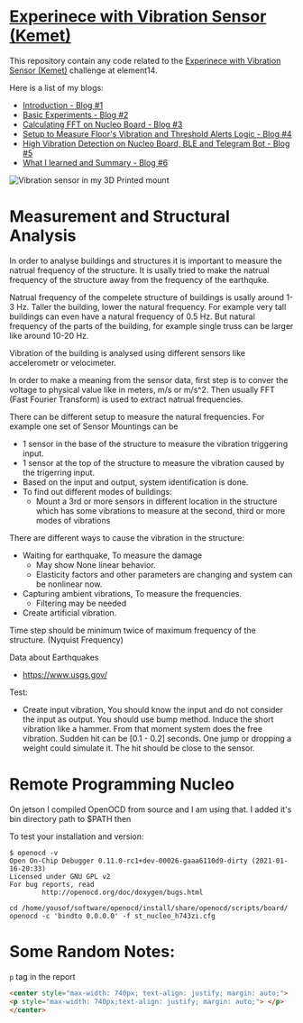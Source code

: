 # [Experinece with Vibration Sensor (Kemet)](https://community.element14.com/challenges-projects/design-challenges/experimenting-with-vibration-sensors/)

This repository contain any code related to the [Experinece with Vibration Sensor (Kemet)](https://community.element14.com/challenges-projects/design-challenges/experimenting-with-vibration-sensors/) challenge at element14.

Here is a list of my blogs:
- [Introduction - Blog #1](https://community.element14.com/challenges-projects/design-challenges/experimenting-with-vibration-sensors/b/blog/posts/vibration-sensor-and-exercising---introduction---blog-1)
- [Basic Experiments - Blog #2](https://community.element14.com/challenges-projects/design-challenges/experimenting-with-vibration-sensors/b/blog/posts/vibration-sensor-and-exercising---basic-experiments---blog-2)
- [Calculating FFT on Nucleo Board - Blog #3](https://community.element14.com/challenges-projects/design-challenges/experimenting-with-vibration-sensors/b/blog/posts/vibration-sensor-and-exercising---calculating-fft-on-nucleo-board---blog-3)
- [Setup to Measure Floor's Vibration and Threshold Alerts Logic - Blog #4](https://community.element14.com/challenges-projects/design-challenges/experimenting-with-vibration-sensors/b/blog/posts/vibration-sensor-and-exercising---setup-to-measure-floor-s-vibration-and-threshold-alerts-logic---blog-4)
- [High Vibration Detection on Nucleo Board, BLE and Telegram Bot - Blog #5](https://community.element14.com/challenges-projects/design-challenges/experimenting-with-vibration-sensors/b/blog/posts/vibration-sensor-and-exercising---high-vibration-detection-on-nucleo-board-alone-no-jetson-nano-and-telegram-bot---blog-5)
- [What I learned and Summary - Blog #6](https://community.element14.com/challenges-projects/design-challenges/experimenting-with-vibration-sensors/b/blog/posts/vibration-sensor-and-exercising---what-i-learned-and-summary---blog-6)

![Vibration sensor in my 3D Printed mount](https://user-images.githubusercontent.com/7648675/146323373-0eefc5b8-88f6-4cdc-8edf-b88515cafa4e.png)

# Measurement and Structural Analysis

In order to analyse buildings and structures it is important to 
measure the natrual frequency of the structure. It is usally tried
to make the natrual frequency of the structure away from the frequency of 
the earthquke.

Natrual frequency of the compelete structure of buildings is 
usally around 1-3 Hz. Taller the building, lower the natural frequency. 
For example very tall buildings can even have a natural frequency of 0.5 Hz.
But natural frequency of the parts of the building, for example single truss 
can be larger like around 10-20 Hz.

Vibration of the building is analysed using different sensors
like accelerometr or velocimeter.

In order to make a meaning from the sensor data, first step is to conver the 
voltage to physical value like in meters, m/s or m/s^2. Then usually 
FFT (Fast Fourier Transform) is used to extract natrual frequencies.


There can be different setup to measure the natural frequencies. For example one set of Sensor Mountings can be
- 1 sensor in the base of the structure to measure the vibration triggering input.
- 1 sensor at the top of the structure to measure the vibration caused by the trigerring input. 
- Based on the input and output, system identification is done.
- To find out different modes of buildings:
    - Mount a 3rd or more sensors in different location in the structure which has some vibrations to measure at the second, third or more modes of vibrations

There are different ways to cause the vibration in the structure:
- Waiting for earthquake, To measure the damage
    - May show None linear behavior.
    - Elasticity factors and other parameters are changing and system can be nonlinear now.
- Capturing ambient vibrations, To measure the frequencies.
    - Filtering may be needed
- Create artificial vibration.

Time step should be minimum twice of maximum frequency of the structure. (Nyquist Frequency)

Data about Earthquakes
- https://www.usgs.gov/

Test:
- Create input vibration, You should know the input and do not consider the input as output.
You should use bump method. Induce the short vibration like a hammer. From that moment system does the free 
vibration. Sudden hit can be [0.1 - 0.2] seconds. One jump or dropping a weight could simulate it.
The hit should be close to the sensor.

# Remote Programming Nucleo

On jetson I compiled OpenOCD from source and I am using that. I added it's bin directory path to $PATH then

To test your installation and version:
```
$ openocd -v
Open On-Chip Debugger 0.11.0-rc1+dev-00026-gaaa6110d9-dirty (2021-01-16-20:33)
Licensed under GNU GPL v2
For bug reports, read
        http://openocd.org/doc/doxygen/bugs.html
```

```
cd /home/yousof/software/openocd/install/share/openocd/scripts/board/
openocd -c 'bindto 0.0.0.0' -f st_nucleo_h743zi.cfg
```

# Some Random Notes:

`p` tag in the report
```html
<center style="max-width: 740px; text-align: justify; margin: auto;">
<p style="max-width: 740px;text-align: justify; margin: auto;"> </p>
</center>
```
